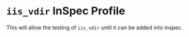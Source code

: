 # `iis_vdir` InSpec Profile

This will allow the testing of `iis_vdir` until it can be added into inspec.
